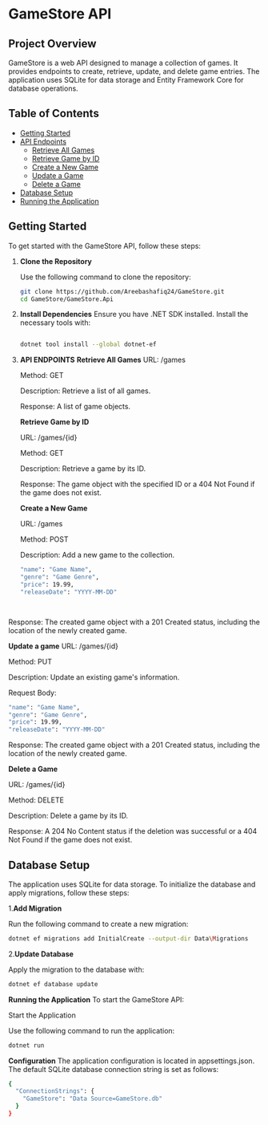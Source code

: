 # GameStore API

## Project Overview

GameStore is a web API designed to manage a collection of games. It provides endpoints to create, retrieve, update, and delete game entries. The application uses SQLite for data storage and Entity Framework Core for database operations.

## Table of Contents

- [Getting Started](#getting-started)
- [API Endpoints](#api-endpoints)
  - [Retrieve All Games](#retrieve-all-games)
  - [Retrieve Game by ID](#retrieve-game-by-id)
  - [Create a New Game](#create-a-new-game)
  - [Update a Game](#update-a-game)
  - [Delete a Game](#delete-a-game)
- [Database Setup](#database-setup)
- [Running the Application](#running-the-application)

## Getting Started

To get started with the GameStore API, follow these steps:

1. **Clone the Repository**

   Use the following command to clone the repository:

   ```sh
   git clone https://github.com/Areebashafiq24/GameStore.git
   cd GameStore/GameStore.Api

2. **Install Dependencies**
   Ensure you have .NET SDK installed. Install the necessary tools with:

   ```sh

   dotnet tool install --global dotnet-ef


3. **API ENDPOINTS**
   **Retrieve All Games**
   URL: /games
   
   Method: GET
   
   Description: Retrieve a list of all games.
   
   Response: A list of game objects.
   
   **Retrieve Game by ID**
   
   URL: /games/{id}
   
   Method: GET
   
   Description: Retrieve a game by its ID.
   
   Response: The game object with the specified ID or a 404 Not Found if the game does not exist.
   
   **Create a New Game**
   
   URL: /games

   Method: POST

   Description: Add a new game to the collection.

   ```sh
   "name": "Game Name",
   "genre": "Game Genre",
   "price": 19.99,
   "releaseDate": "YYYY-MM-DD"

  
Response: The created game object with a 201 Created status, including the location of the newly created game.
    
   **Update a game**
   URL: /games/{id}

   Method: PUT

   Description: Update an existing game's information.

   Request Body:
      
   ```sh
   "name": "Game Name",
   "genre": "Game Genre",
   "price": 19.99,
   "releaseDate": "YYYY-MM-DD"
   ```
  
Response: The created game object with a 201 Created status, including the location of the newly created game.

**Delete a Game**

URL: /games/{id}

Method: DELETE

Description: Delete a game by its ID.

Response: A 204 No Content status if the deletion was successful or a 404 Not Found if the game does not exist.


## Database Setup
The application uses SQLite for data storage. To initialize the database and apply migrations, follow these steps:

 1.**Add Migration**

Run the following command to create a new migration:
```sh
dotnet ef migrations add InitialCreate --output-dir Data\Migrations
```

 2.**Update Database**

 Apply the migration to the database with:
  ```sh
dotnet ef database update
```

**Running the Application**
To start the GameStore API:

Start the Application

Use the following command to run the application:
```sh
dotnet run
```

**Configuration**
The application configuration is located in appsettings.json. The default SQLite database connection string is set as follows:
```sh
{
  "ConnectionStrings": {
    "GameStore": "Data Source=GameStore.db"
  }
}
```
















              
  
